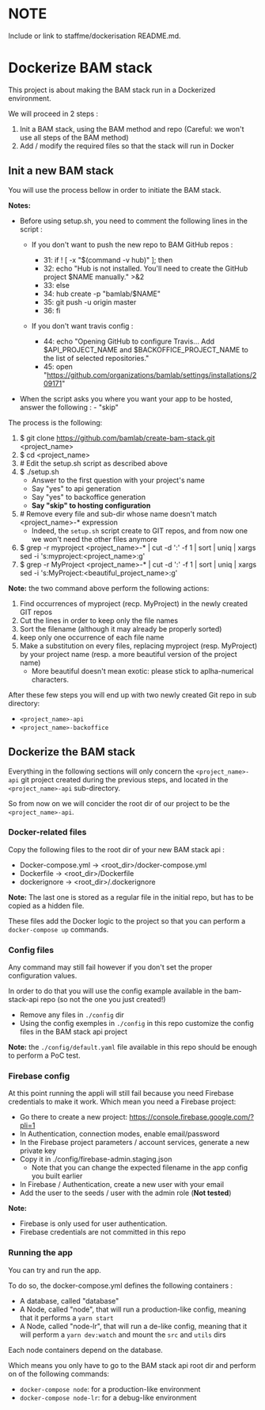 # NOTE

Include or link to staffme/dockerisation README.md.

# Dockerize BAM stack

This project is about making the BAM stack run in a Dockerized environment.

We will proceed in 2 steps :
 1. Init a BAM stack, using the BAM method and repo (Careful: we won't use all steps of the BAM method)
 2. Add / modify the required files so that the stack will run in Docker

## Init a new BAM stack

You will use the process bellow in order to initiate the BAM stack.

**Notes:**
- Before using setup.sh, you need to comment the following lines in the script :
   - If you don't want to push the new repo to BAM GitHub repos :
      - 31: if ! [ -x "$(command -v hub)" ]; then
      - 32:   echo "Hub is not installed. You'll need to create the GitHub project $NAME manually." >&2
      - 33: else
      - 34:   hub create -p "bamlab/$NAME"
      - 35:   git push -u origin master
      - 36: fi

   - If you don't want travis config :
      - 44: echo "Opening GitHub to configure Travis... Add $API_PROJECT_NAME and $BACKOFFICE_PROJECT_NAME to the list of selected repositories."
      - 45: open "https://github.com/organizations/bamlab/settings/installations/209171"

- When the script asks you where you want your app to be hosted, answer the following :
      - "skip"

The process is the following:
1. $ git clone https://github.com/bamlab/create-bam-stack.git <project_name>
2. $ cd <project_name>
3. \# Edit the setup.sh script as described above
4. $ ./setup.sh
    - Answer to the first question with your project's name
    - Say "yes" to api generation
    - Say "yes" to backoffice generation
    - **Say "skip" to hosting configuration**
5. \# Remove every file and sub-dir whose name doesn't match <project_name>-* expression
    - Indeed, the `setup.sh` script create to GIT repos, and from now one we won't need the other files anymore
6. $ grep -r myproject <project_name>-* | cut -d ':' -f 1 | sort | uniq | xargs sed -i 's:myproject:<project_name>:g'
7. $ grep -r MyProject <project_name>-* | cut -d ':' -f 1 | sort | uniq | xargs sed -i 's:MyProject:<beautiful_project_name>:g'

**Note:** the two command above perform the following actions:
 1. Find occurrences of myproject (recp. MyProject) in the newly created GIT repos
 2. Cut the lines in order to keep only the file names
 3. Sort the filename (although it may already be properly sorted)
 4. keep only one occurrence of each file name
 5. Make a substitution on every files, replacing myproject (resp. MyProject) by your project name (resp. a more beautiful version of the project name)
     - More beautiful doesn't mean exotic: please stick to aplha-numerical characters.

After these few steps you will end up with two newly created Git repo in sub directory:
 - `<project_name>-api`
 - `<project_name>-backoffice`

## Dockerize the BAM stack

Everything in the following sections will only concern the `<project_name>-api` git project created during the previous steps,
and located in the `<project_name>-api` sub-directory.

So from now on we will concider the root dir of our project to be the `<project_name>-api`.

### Docker-related files

Copy the following files to the root dir of your new BAM stack api :
 - Docker-compose.yml -> <root_dir>/docker-compose.yml
 - Dockerfile         -> <root_dir>/Dockerfile
 - dockerignore       -> <root_dir>/.dockerignore

**Note:** The last one is stored as a regular file in the initial repo, but has to be copied as a hidden file.

These files add the Docker logic to the project so that you can perform a `docker-compose up` commands.

### Config files

Any command may still fail however if you don't set the proper configuration values.

In order to do that you will use the config example available in the bam-stack-api repo (so not the one you just created!)
 - Remove any files in `./config` dir
 - Using the config exemples in `./config` in this repo customize the config files in the BAM stack api project

**Note:** the `./config/default.yaml` file available in this repo should be enough to perform a PoC test.

### Firebase config

At this point running the appli will still fail because you need Firebase credentials to make it work.
Which mean you need a Firebase project:
 - Go there to create a new project: https://console.firebase.google.com/?pli=1
 - In Authentication, connection modes, enable email/password
 - In the Firebase project parameters / account services, generate a new private key
 - Copy it in ./config/firebase-admin.staging.json
    - Note that you can change the expected filename in the app config you built earlier
 - In Firebase / Authentication, create a new user with your email
 - Add the user to the seeds / user with the admin role (**Not tested**)

**Note:**
 - Firebase is only used for user authentication.
 - Firebase credentials are not committed in this repo

### Running the app

You can try and run the app.

To do so, the docker-compose.yml defines the following containers :
 - A database, called "database"
 - A Node, called "node", that will run a production-like config, meaning that it performs a `yarn start`
 - A Node, called "node-lr", that will run a de-like config, meaning that it will perform a `yarn dev:watch` and mount the `src` and `utils` dirs

Each node containers depend on the database.

Which means you only have to go to the BAM stack api root dir and perform on of the following commands:
 - `docker-compose node`: for a production-like environment
 - `docker-compose node-lr`: for a debug-like environment

